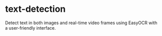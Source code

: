 # text-detection
Detect text in both images and real-time video frames using EasyOCR with a user-friendly interface.
